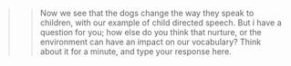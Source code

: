 >> Now we see that the dogs change the way they speak to children, with our
example of child directed speech. But i have a question for you; how else do
you think that nurture, or the environment can have an impact on our
vocabulary? Think about it for a minute, and type your response here.
